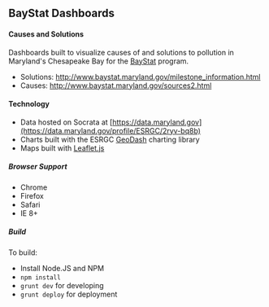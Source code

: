 ## BayStat Dashboards

#### Causes and Solutions

Dashboards built to visualize causes of and solutions to pollution in Maryland's Chesapeake Bay for the [BayStat](http://www.baystat.maryland.gov/) program. 

- Solutions: http://www.baystat.maryland.gov/milestone_information.html
- Causes: http://www.baystat.maryland.gov/sources2.html

#### Technology

* Data hosted on Socrata at [https://data.maryland.gov](https://data.maryland.gov/profile/ESRGC/2ryv-bq8b)
* Charts built with the ESRGC [GeoDash](https://github.com/esrgc/geodash) charting library 
* Maps built with [Leaflet.js](https://github.com/Leaflet/Leaflet)

##### Browser Support

* Chrome
* Firefox
* Safari
* IE 8+

##### Build

To build:

* Install Node.JS and NPM
* `npm install`
* `grunt dev` for developing
* `grunt deploy` for deployment
